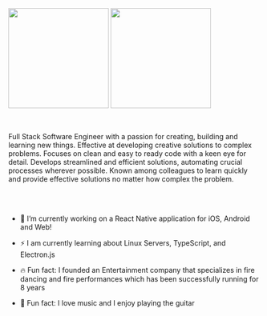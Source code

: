 <div>
<img height=200 align="center" src="https://github-stats-38yy.vercel.app/api?username=anthonygress&bg_color=30,e96443,904e95&title_color=fff&text_color=fff&show_icons=true&icon_color=fff&include_all_commits=true&hide_border=true" />
     
<img height=200 align="center" src="https://github-stats-38yy.vercel.app/api/top-langs/?username=anthonygress&size_weight=0.5&count_weight=0.5&langs_count=9&bg_color=30,e96443,904e95&title_color=fff&text_color=fff&show_icons=true&icon_color=fff&layout=compact&card_width=320&hide_border=true" /> 
</div>



<br />
<br />

Full Stack Software Engineer with a passion for creating, building and learning new things. Effective at developing creative solutions to complex problems. Focuses on clean and easy to ready code with a keen eye for detail. Develops streamlined and efficient solutions, automating crucial processes wherever possible. Known among colleagues to learn quickly and provide effective solutions no matter how complex the problem.

<br />
<br />

- 🔭 I’m currently working on a React Native application for iOS, Android and Web!

- ⚡ I am currently learning about Linux Servers, TypeScript, and Electron.js 

- 🔥 Fun fact: I founded an Entertainment company that specializes in fire dancing and fire performances which has been successfully running for 8 years

- 🎸 Fun fact: I love music and I enjoy playing the guitar
